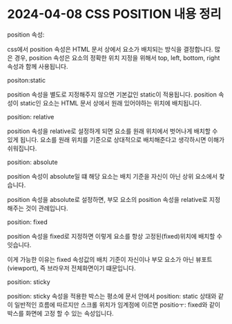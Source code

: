 # 2024-04-08 CSS POSITION 내용 정리

position 속성:

css에서 position 속성은 HTML 문서 상에서 요소가 배치되는 방식을 결정합니다. 많은 경우, position 속성은 요소의 정확한 위치 지정을 위해서 top, left, bottom, right 속성과 함께 사용됩니다.

positon:static

position 속성을 별도로 지정해주지 않으면 기본값인 static이 적용됩니다.
position 속성이 static인 요소는 HTML 문서 상에서 원래 있어야하는 위치에 배치됩니다.

position: relative

position 속성을 relative로 설정하게 되면 요소를 원래 위치에서 벗어나게 배치할 수 있게 됩니다. 요소를 원래 위치를 기준으로 상대적으로 배치해준다고 생각하시면 이해가 쉬워집니다.

position: absolute

position 속성이 absolute일 떄 해당 요소는 배치 기준을 자신이 아닌 상위 요소에서 찾습니다.

position 속성을 absolute로 설정하면, 부모 요소의 position 속성을 relative로 지정해주는 것이 관례입니다.

position: fixed

position 속성을 fixed로 지정하면 이렇게 요소를 항상 고정된(fixed)위치에 배치할 수 잇습니다.

이게 가능한 이유는 fixed 속성값의 배치 기준이 자신이나 부모 요소가 아닌 뷰포트(viewport), 즉 브라우저 전체화면이기 떄문입니다.

position: sticky

position: sticky 속성을 적용한 박스는 평소에 문서 안에서 position: static 상태와 같이 일반적인 흐름에 따르지만 스크롤 위치가 임계점에 이르면 positioㅜ: fixed와 같이 박스를 화면에 고정 할 수 있는 속성입니다.
